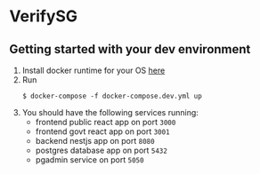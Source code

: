 # VerifySG

## Getting started with your dev environment
1. Install docker runtime for your OS [here](https://docs.docker.com/engine/install/)
2. Run 
    ```
    $ docker-compose -f docker-compose.dev.yml up
    ``` 
3. You should have the following services running:
    - frontend public react app on port ```3000```
    - frontend govt react app on port ```3001```
    - backend nestjs app on port ```8080```
    - postgres database app on port ```5432```
    - pgadmin service on port ```5050```
